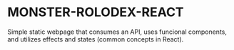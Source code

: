 # MONSTER-ROLODEX-REACT
Simple static webpage that consumes an API, uses funcional components, and utilizes effects and states (common concepts in React).
